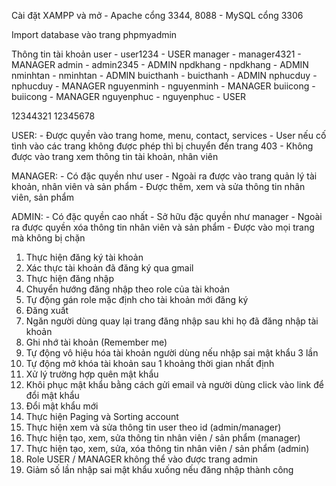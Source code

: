 Cài đặt XAMPP và mở 
    - Apache cổng 3344, 8088
    - MySQL cổng 3306

Import database vào trang phpmyadmin

Thông tin tài khoản
    user - user1234 - USER
    manager - manager4321 - MANAGER
    admin - admin2345 - ADMIN
    npdkhang - npdkhang - ADMIN
    nminhtan - nminhtan - ADMIN
    buicthanh - buicthanh - ADMIN
    nphucduy - nphucduy - MANAGER
    nguyenminh - nguyenminh - MANAGER
    buiicong - buiicong - MANAGER
    nguyenphuc - nguyenphuc - USER

12344321
12345678

USER:
    - Được quyền vào trang home, menu, contact, services
	- User nếu cố tình vào các trang không được phép thì bị chuyển đến trang 403
	- Không được vào trang xem thông tin tài khoản, nhân viên

MANAGER:
    - Có đặc quyền như user
    - Ngoài ra được vào trang quản lý tài khoản, nhân viên và sản phẩm
    - Được thêm, xem và sửa thông tin nhân viên, sản phẩm

ADMIN:
    - Có đặc quyền cao nhất
    - Sở hữu đặc quyền như manager
    - Ngoài ra được quyền xóa thông tin nhân viên và sản phẩm
    - Được vào mọi trang mà không bị chặn

1. Thực hiện đăng ký tài khoản
2. Xác thực tài khoản đã đăng ký qua gmail
3. Thực hiện đăng nhập
4. Chuyển hướng đăng nhập theo role của tài khoản
5. Tự động gán role mặc định cho tài khoản mới đăng ký
6. Đăng xuất
7. Ngăn người dùng quay lại trang đăng nhập sau khi họ đã đăng nhập tài khoản
8. Ghi nhớ tài khoản (Remember me)
9. Tự động vô hiệu hóa tài khoản người dùng nếu nhập sai mật khẩu 3 lần
10. Tự động mở khóa tài khoản sau 1 khoảng thời gian nhất định
11. Xử lý trường hợp quên mật khẩu
12. Khôi phục mật khẩu bằng cách gửi email và người dùng click vào link để đổi mật khẩu
13. Đổi mật khẩu mới
14. Thực hiện Paging và Sorting account
15. Thực hiện xem và sửa thông tin user theo id (admin/manager)
16. Thực hiện tạo, xem, sửa thông tin nhân viên / sản phẩm (manager)
17. Thực hiện tạo, xem, sửa, xóa thông tin nhân viên / sản phẩm (admin)
18. Role USER / MANAGER không thể vào được trang admin
19. Giảm số lần nhập sai mật khẩu xuống nếu đăng nhập thành công